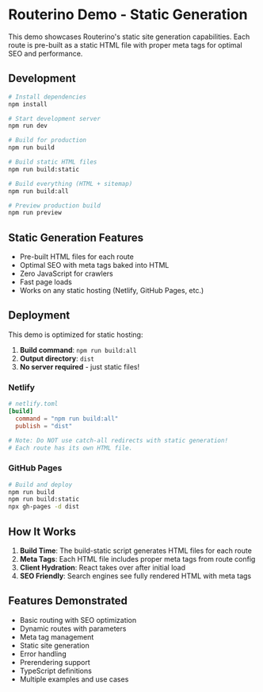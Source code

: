 # Routerino Demo - Static Generation

This demo showcases Routerino's static site generation capabilities. Each route is pre-built as a static HTML file with proper meta tags for optimal SEO and performance.

## Development

```bash
# Install dependencies
npm install

# Start development server
npm run dev

# Build for production
npm run build

# Build static HTML files
npm run build:static

# Build everything (HTML + sitemap)
npm run build:all

# Preview production build
npm run preview
```

## Static Generation Features

- Pre-built HTML files for each route
- Optimal SEO with meta tags baked into HTML
- Zero JavaScript for crawlers
- Fast page loads
- Works on any static hosting (Netlify, GitHub Pages, etc.)

## Deployment

This demo is optimized for static hosting:

1. **Build command**: `npm run build:all`
2. **Output directory**: `dist`
3. **No server required** - just static files!

### Netlify

```toml
# netlify.toml
[build]
  command = "npm run build:all"
  publish = "dist"

# Note: Do NOT use catch-all redirects with static generation!
# Each route has its own HTML file.
```

### GitHub Pages

```bash
# Build and deploy
npm run build
npm run build:static
npx gh-pages -d dist
```

## How It Works

1. **Build Time**: The build-static script generates HTML files for each route
2. **Meta Tags**: Each HTML file includes proper meta tags from route config
3. **Client Hydration**: React takes over after initial load
4. **SEO Friendly**: Search engines see fully rendered HTML with meta tags

## Features Demonstrated

- Basic routing with SEO optimization
- Dynamic routes with parameters
- Meta tag management
- Static site generation
- Error handling
- Prerendering support
- TypeScript definitions
- Multiple examples and use cases
